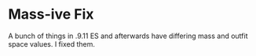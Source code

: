 # Mass-ive Fix
A bunch of things in .9.11 ES and afterwards have differing mass and outfit space values. I fixed them.